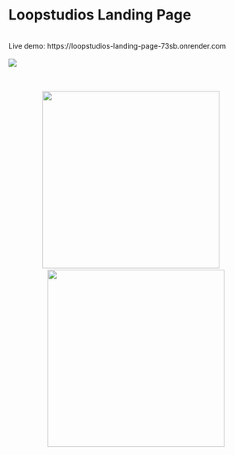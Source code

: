 # Loopstudios Landing Page

<br>
Live demo: https://loopstudios-landing-page-73sb.onrender.com
<br>
<br>
<img src="https://github.com/FlavioAlfonzetti/loopstudios-landing-page/assets/107587774/ac1d1c64-dce5-4ec9-acd4-0e97e9d5d1a9">
<br>
<br>
<br>
<p align="center">
  <img src="https://github.com/FlavioAlfonzetti/loopstudios-landing-page/assets/107587774/a101210f-01c7-4e13-88d4-43903e067dde" | width="350px"> &nbsp;&nbsp;&nbsp;&nbsp;
  <img src="https://github.com/FlavioAlfonzetti/loopstudios-landing-page/assets/107587774/8eed7295-7f7c-4db8-a608-a9a65f020caf" | width="350px">
</p>
